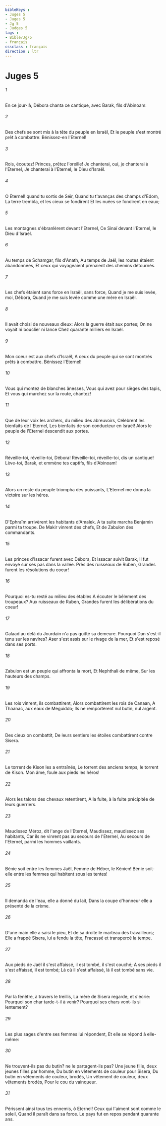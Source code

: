 ```yaml
---
bibleKeys : 
- Juges 5
- Juges 5
- Jg 5
- Judges 5
tags : 
- Bible/Jg/5
- français
cssclass : français
direction : ltr
---
```


# Juges 5

###### 1
En ce jour-là, Débora chanta ce cantique, avec Barak, fils d'Abinoam:
###### 2
Des chefs se sont mis à la tête du peuple en Israël, Et le peuple s'est montré prêt à combattre: Bénissez-en l'Eternel!
###### 3
Rois, écoutez! Princes, prêtez l'oreille! Je chanterai, oui, je chanterai à l'Eternel, Je chanterai à l'Eternel, le Dieu d'Israël.
###### 4
O Eternel! quand tu sortis de Séir, Quand tu t'avanças des champs d'Edom, La terre trembla, et les cieux se fondirent Et les nuées se fondirent en eaux;
###### 5
Les montagnes s'ébranlèrent devant l'Eternel, Ce Sinaï devant l'Eternel, le Dieu d'Israël.
###### 6
Au temps de Schamgar, fils d'Anath, Au temps de Jaël, les routes étaient abandonnées, Et ceux qui voyageaient prenaient des chemins détournés.
###### 7
Les chefs étaient sans force en Israël, sans force, Quand je me suis levée, moi, Débora, Quand je me suis levée comme une mère en Israël.
###### 8
Il avait choisi de nouveaux dieux: Alors la guerre était aux portes; On ne voyait ni bouclier ni lance Chez quarante milliers en Israël.
###### 9
Mon coeur est aux chefs d'Israël, A ceux du peuple qui se sont montrés prêts à combattre. Bénissez l'Eternel!
###### 10
Vous qui montez de blanches ânesses, Vous qui avez pour sièges des tapis, Et vous qui marchez sur la route, chantez!
###### 11
Que de leur voix les archers, du milieu des abreuvoirs, Célèbrent les bienfaits de l'Eternel, Les bienfaits de son conducteur en Israël! Alors le peuple de l'Eternel descendit aux portes.
###### 12
Réveille-toi, réveille-toi, Débora! Réveille-toi, réveille-toi, dis un cantique! Lève-toi, Barak, et emmène tes captifs, fils d'Abinoam!
###### 13
Alors un reste du peuple triompha des puissants, L'Eternel me donna la victoire sur les héros.
###### 14
D'Ephraïm arrivèrent les habitants d'Amalek. A ta suite marcha Benjamin parmi ta troupe. De Makir vinrent des chefs, Et de Zabulon des commandants.
###### 15
Les princes d'Issacar furent avec Débora, Et Issacar suivit Barak, Il fut envoyé sur ses pas dans la vallée. Près des ruisseaux de Ruben, Grandes furent les résolutions du coeur!
###### 16
Pourquoi es-tu resté au milieu des étables A écouter le bêlement des troupeaux? Aux ruisseaux de Ruben, Grandes furent les délibérations du coeur!
###### 17
Galaad au delà du Jourdain n'a pas quitté sa demeure. Pourquoi Dan s'est-il tenu sur les navires? Aser s'est assis sur le rivage de la mer, Et s'est reposé dans ses ports.
###### 18
Zabulon est un peuple qui affronta la mort, Et Nephthali de même, Sur les hauteurs des champs.
###### 19
Les rois vinrent, ils combattirent, Alors combattirent les rois de Canaan, A Thaanac, aux eaux de Meguiddo; Ils ne remportèrent nul butin, nul argent.
###### 20
Des cieux on combattit, De leurs sentiers les étoiles combattirent contre Sisera.
###### 21
Le torrent de Kison les a entraînés, Le torrent des anciens temps, le torrent de Kison. Mon âme, foule aux pieds les héros!
###### 22
Alors les talons des chevaux retentirent, A la fuite, à la fuite précipitée de leurs guerriers.
###### 23
Maudissez Méroz, dit l'ange de l'Eternel, Maudissez, maudissez ses habitants, Car ils ne vinrent pas au secours de l'Eternel, Au secours de l'Eternel, parmi les hommes vaillants.
###### 24
Bénie soit entre les femmes Jaël, Femme de Héber, le Kénien! Bénie soit-elle entre les femmes qui habitent sous les tentes!
###### 25
Il demanda de l'eau, elle a donné du lait, Dans la coupe d'honneur elle a présenté de la crème.
###### 26
D'une main elle a saisi le pieu, Et de sa droite le marteau des travailleurs; Elle a frappé Sisera, lui a fendu la tête, Fracassé et transpercé la tempe.
###### 27
Aux pieds de Jaël il s'est affaissé, il est tombé, il s'est couché; A ses pieds il s'est affaissé, il est tombé; Là où il s'est affaissé, là il est tombé sans vie.
###### 28
Par la fenêtre, à travers le treillis, La mère de Sisera regarde, et s'écrie: Pourquoi son char tarde-t-il à venir? Pourquoi ses chars vont-ils si lentement?
###### 29
Les plus sages d'entre ses femmes lui répondent, Et elle se répond à elle-même:
###### 30
Ne trouvent-ils pas du butin? ne le partagent-ils pas? Une jeune fille, deux jeunes filles par homme, Du butin en vêtements de couleur pour Sisera, Du butin en vêtements de couleur, brodés, Un vêtement de couleur, deux vêtements brodés, Pour le cou du vainqueur.
###### 31
Périssent ainsi tous tes ennemis, ô Eternel! Ceux qui l'aiment sont comme le soleil, Quand il paraît dans sa force. Le pays fut en repos pendant quarante ans.
